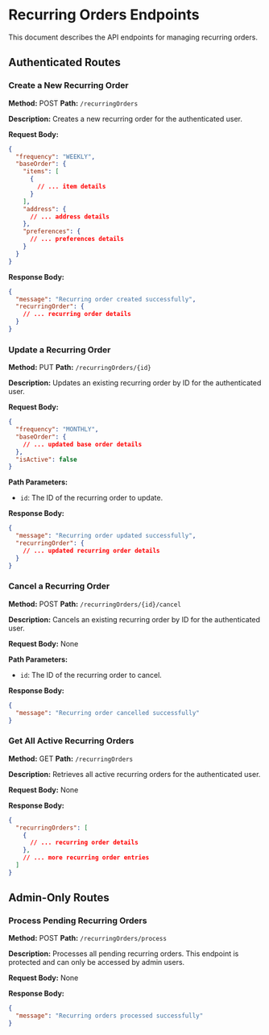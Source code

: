 # Recurring Orders Endpoints

This document describes the API endpoints for managing recurring orders.

## Authenticated Routes

### Create a New Recurring Order

**Method:** POST
**Path:** `/recurringOrders`

**Description:** Creates a new recurring order for the authenticated user.

**Request Body:**

```json
{
  "frequency": "WEEKLY",
  "baseOrder": {
    "items": [
      {
        // ... item details
      }
    ],
    "address": {
      // ... address details
    },
    "preferences": {
      // ... preferences details
    }
  }
}
```

**Response Body:**

```json
{
  "message": "Recurring order created successfully",
  "recurringOrder": {
    // ... recurring order details
  }
}
```

### Update a Recurring Order

**Method:** PUT
**Path:** `/recurringOrders/{id}`

**Description:** Updates an existing recurring order by ID for the authenticated user.

**Request Body:**

```json
{
  "frequency": "MONTHLY",
  "baseOrder": {
    // ... updated base order details
  },
  "isActive": false
}
```

**Path Parameters:**

* `id`: The ID of the recurring order to update.

**Response Body:**

```json
{
  "message": "Recurring order updated successfully",
  "recurringOrder": {
    // ... updated recurring order details
  }
}
```

### Cancel a Recurring Order

**Method:** POST
**Path:** `/recurringOrders/{id}/cancel`

**Description:** Cancels an existing recurring order by ID for the authenticated user.

**Request Body:** None

**Path Parameters:**

* `id`: The ID of the recurring order to cancel.

**Response Body:**

```json
{
  "message": "Recurring order cancelled successfully"
}
```

### Get All Active Recurring Orders

**Method:** GET
**Path:** `/recurringOrders`

**Description:** Retrieves all active recurring orders for the authenticated user.

**Request Body:** None

**Response Body:**

```json
{
  "recurringOrders": [
    {
      // ... recurring order details
    },
    // ... more recurring order entries
  ]
}
```

## Admin-Only Routes

### Process Pending Recurring Orders

**Method:** POST
**Path:** `/recurringOrders/process`

**Description:** Processes all pending recurring orders. This endpoint is protected and can only be accessed by admin users.

**Request Body:** None

**Response Body:**

```json
{
  "message": "Recurring orders processed successfully"
}

